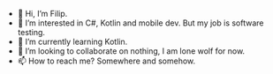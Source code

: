 - 👋 Hi, I’m Filip.
- 👀 I’m interested in C#, Kotlin and mobile dev. But my job is software testing.
- 🌱 I’m currently learning Kotlin.
- 💞️ I’m looking to collaborate on nothing, I am lone wolf for now.
- 📫 How to reach me? Somewhere and somehow.

<!---
xkopac/xkopac is a ✨ special ✨ repository because its `README.md` (this file) appears on your GitHub profile.
You can click the Preview link to take a look at your changes.
--->
